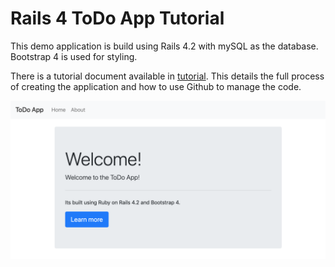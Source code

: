 # Rails 4 ToDo App Tutorial

This demo application is build using Rails 4.2 with mySQL as the database. Bootstrap 4 is used for styling.

There is a tutorial document available in [tutorial](https://github.com/jonathanmeaney/todo-app/tree/master/tutorial). This details the full process of creating the application and how to use Github to manage the code.

![Homepage](tutorial/screenshots/jumbotron.png)